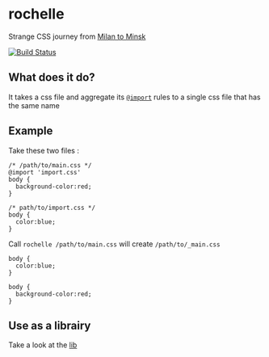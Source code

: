 rochelle
========

Strange CSS journey from [Milan to Minsk][]

[![Build Status](https://secure.travis-ci.org/dsimard/rochelle.png?branch=master)](http://travis-ci.org/dsimard/rochelle)

## What does it do?
It takes a css file and aggregate its [`@import`][import] rules to a single css file that has the same name

## Example
Take these two files :

    /* /path/to/main.css */
    @import 'import.css'
    body {
      background-color:red;
    }
    
    /* path/to/import.css */
    body {
      color:blue;
    }
    
Call `rochelle /path/to/main.css` will create `/path/to/_main.css`

    body {
      color:blue;
    }
    
    body {
      background-color:red;
    }
        
## Use as a librairy
Take a look at the [lib][]

[Milan to Minsk]: http://maps.google.com/maps?saddr=Milan&daddr=Minsk&hl=en&sll=49.6531,18.37378&sspn=12.356542,33.815918&geocode=FYG4tQIdSzOMACk9o6HLTMGGRzGQGnttVt4wpg%3BFeByNgMdS6KkASnTah5b08_bRjHZcLXdU7hhCw&mra=ls&t=m&z=6
[import]: https://developer.mozilla.org/en/CSS/@import
[lib]: http://dsimard.github.com/rochelle/lib/index.coffee.html
